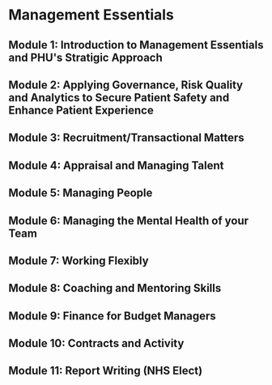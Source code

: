 # Management Essentials

## Module 1: Introduction to Management Essentials and PHU's Stratigic Approach

## Module 2: Applying Governance, Risk Quality and Analytics to Secure Patient Safety and Enhance Patient Experience

## Module 3: Recruitment/Transactional Matters

## Module 4: Appraisal and Managing Talent

## Module 5: Managing People

## Module 6: Managing the Mental Health of your Team

## Module 7: Working Flexibly

## Module 8: Coaching and Mentoring Skills

## Module 9: Finance for Budget Managers

## Module 10: Contracts and Activity

## Module 11: Report Writing (NHS Elect)

